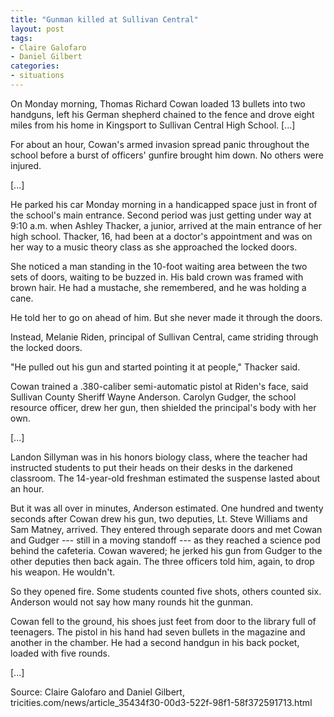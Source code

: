 ```yaml
---
title: "Gunman killed at Sullivan Central"
layout: post
tags:
- Claire Galofaro
- Daniel Gilbert
categories:
- situations
---
```


On Monday morning, Thomas Richard Cowan loaded 13 bullets into two handguns, left his German shepherd chained to the fence and drove eight miles from his home in Kingsport to Sullivan Central High School. [...]

For about an hour, Cowan's armed invasion spread panic throughout the school before a burst of officers' gunfire brought him down. No others were injured.

[...]

He parked his car Monday morning in a handicapped space just in front of the school's main entrance. Second period was just getting under way at 9:10 a.m. when Ashley Thacker, a junior, arrived at the main entrance of her high school. Thacker, 16, had been at a doctor's appointment and was on her way to a music theory class as she approached the locked doors.

She noticed a man standing in the 10-foot waiting area between the two sets of doors, waiting to be buzzed in. His bald crown was framed with brown hair. He had a mustache, she remembered, and he was holding a cane.

He told her to go on ahead of him. But she never made it through the doors.

Instead, Melanie Riden, principal of Sullivan Central, came striding through the locked doors.

"He pulled out his gun and started pointing it at people," Thacker said.

Cowan trained a .380-caliber semi-automatic pistol at Riden's face, said Sullivan County Sheriff Wayne Anderson. Carolyn Gudger, the school resource officer, drew her gun, then shielded the principal's body with her own.

[...]

Landon Sillyman was in his honors biology class, where the teacher had instructed students to put their heads on their desks in the darkened classroom. The 14-year-old freshman estimated the suspense lasted about an hour.

But it was all over in minutes, Anderson estimated. One hundred and twenty seconds after Cowan drew his gun, two deputies, Lt. Steve Williams and Sam Matney, arrived. They entered through separate doors and met Cowan and Gudger --- still in a moving standoff --- as they reached a science pod behind the cafeteria. Cowan wavered; he jerked his gun from Gudger to the other deputies then back again. The three officers told him, again, to drop his weapon. He wouldn't.

So they opened fire. Some students counted five shots, others counted six. Anderson would not say how many rounds hit the gunman.

Cowan fell to the ground, his shoes just feet from door to the library full of teenagers. The pistol in his hand had seven bullets in the magazine and another in the chamber. He had a second handgun in his back pocket, loaded with five rounds.

[...]

Source: Claire Galofaro and Daniel Gilbert, tricities.com/news/article_35434f30-00d3-522f-98f1-58f372591713.html
